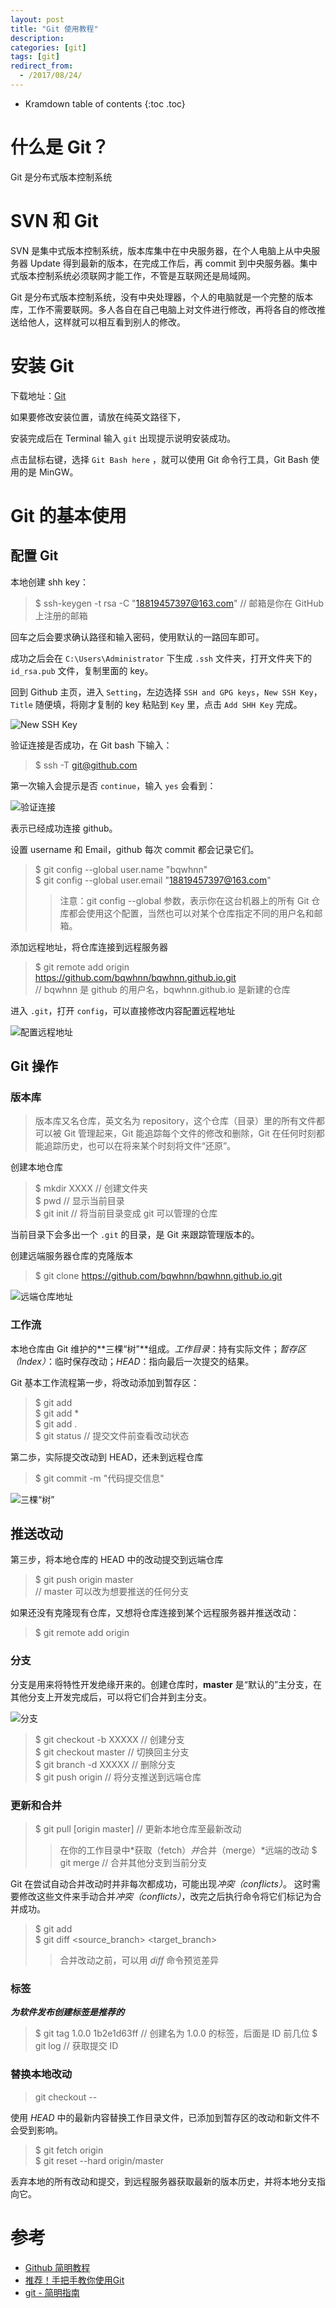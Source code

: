 ```yaml
---
layout: post
title: "Git 使用教程"
description:
categories: [git]
tags: [git]
redirect_from:
  - /2017/08/24/
---
```


* Kramdown table of contents
{:toc .toc}

# 什么是 Git？

Git 是分布式版本控制系统

# SVN 和 Git

SVN 是集中式版本控制系统，版本库集中在中央服务器，在个人电脑上从中央服务器 Update 得到最新的版本，在完成工作后，再 commit 到中央服务器。集中式版本控制系统必须联网才能工作，不管是互联网还是局域网。

Git 是分布式版本控制系统，没有中央处理器，个人的电脑就是一个完整的版本库，工作不需要联网。多人各自在自己电脑上对文件进行修改，再将各自的修改推送给他人，这样就可以相互看到别人的修改。

# 安装 Git

下载地址：[Git][Git]

如果要修改安装位置，请放在纯英文路径下，

安装完成后在 Terminal 输入 `git` 出现提示说明安装成功。

点击鼠标右键，选择 `Git Bash here` ，就可以使用 Git 命令行工具，Git Bash 使用的是 MinGW。

# Git 的基本使用

## 配置 Git

本地创建 shh key：
> $ ssh-keygen -t rsa -C "18819457397@163.com" // 邮箱是你在 GitHub 上注册的邮箱

回车之后会要求确认路径和输入密码，使用默认的一路回车即可。

成功之后会在 `C:\Users\Administrator` 下生成 `.ssh` 文件夹，打开文件夹下的 `id_rsa.pub` 文件，复制里面的 key。

回到 Github 主页，进入 `Setting`，左边选择 `SSH and GPG keys`，`New SSH Key`，`Title` 随便填，将刚才复制的 key 粘贴到 `Key` 里，点击 `Add SHH Key` 完成。

![New SSH Key](https://github.com/bqwhnn/bqwhnn.github.io/blob/master/resourses/Git_01.png?raw=true)

验证连接是否成功，在 Git bash 下输入：

> $ ssh -T git@github.com

第一次输入会提示是否 `continue`，输入 `yes` 会看到：

![验证连接](https://github.com/bqwhnn/bqwhnn.github.io/blob/master/resourses/Git_02.png?raw=true)

表示已经成功连接 github。

设置 username 和 Email，github 每次 commit 都会记录它们。

> $ git config --global user.name "bqwhnn"  
> $ git config --global user.email "18819457397@163.com"  
> > 注意：git config --global 参数，表示你在这台机器上的所有 Git 仓库都会使用这个配置，当然也可以对某个仓库指定不同的用户名和邮箱。

添加远程地址，将仓库连接到远程服务器

> $ git remote add origin  https://github.com/bqwhnn/bqwhnn.github.io.git  
> // bqwhnn 是 github 的用户名，bqwhnn.github.io 是新建的仓库

进入 `.git`，打开 `config`，可以直接修改内容配置远程地址

![配置远程地址](https://github.com/bqwhnn/bqwhnn.github.io/blob/master/resourses/Git_03.png?raw=true)

## Git 操作

### 版本库

> 版本库又名仓库，英文名为 repository，这个仓库（目录）里的所有文件都可以被 Git 管理起来，Git 能追踪每个文件的修改和删除，Git 在任何时刻都能追踪历史，也可以在将来某个时刻将文件“还原”。

创建本地仓库

> $ mkdir XXXX  // 创建文件夹  
> $ pwd         // 显示当前目录  
> $ git init    // 将当前目录变成 git 可以管理的仓库

当前目录下会多出一个 `.git` 的目录，是 Git 来跟踪管理版本的。

创建远端服务器仓库的克隆版本

> $ git clone https://github.com/bqwhnn/bqwhnn.github.io.git

![远端仓库地址](https://github.com/bqwhnn/bqwhnn.github.io/blob/master/resourses/Git_04.png?raw=true)

### 工作流

本地仓库由 Git 维护的**三棵“树”**组成。*工作目录*：持有实际文件；*暂存区（Index）*：临时保存改动；*HEAD*：指向最后一次提交的结果。

Git 基本工作流程第一步，将改动添加到暂存区：

> $ git add <filename>  
> $ git add *  
> $ git add .  
> $ git status // 提交文件前查看改动状态

第二歩，实际提交改动到 HEAD，还未到远程仓库

> $ git commit -m "代码提交信息"

![三棵“树”](https://github.com/bqwhnn/bqwhnn.github.io/blob/master/resourses/Git_05.png?raw=true)

## 推送改动

第三步，将本地仓库的 HEAD 中的改动提交到远端仓库

> $ git push origin master  
> // master 可以改为想要推送的任何分支

如果还没有克隆现有仓库，又想将仓库连接到某个远程服务器并推送改动：

> $ git remote add origin <server>

### 分支

分支是用来将特性开发绝缘开来的。创建仓库时，**master** 是“默认的”主分支，在其他分支上开发完成后，可以将它们合并到主分支。

![分支](https://github.com/bqwhnn/bqwhnn.github.io/blob/master/resourses/Git_06.png?raw=true)

> $ git checkout -b XXXXX     // 创建分支  
> $ git checkout master       // 切换回主分支  
> $ git branch -d XXXXX       // 删除分支  
> $ git push origin <branch>  // 将分支推送到远端仓库

### 更新和合并

> $ git pull [origin master] // 更新本地仓库至最新改动
> > 在你的工作目录中*获取（fetch）*并*合并（merge）*远端的改动
> $ git merge <branch>       // 合并其他分支到当前分支

Git 在尝试自动合并改动时并非每次都成功，可能出现*冲突（conflicts）*。
这时需要修改这些文件来手动合并*冲突（conflicts）*，改完之后执行命令将它们标记为合并成功。

> $ git add <filename>  
> $ git diff <source_branch> <target_branch>  
> > 合并改动之前，可以用 *diff* 命令预览差异

### 标签

***为软件发布创建标签是推荐的***

> $ git tag 1.0.0 1b2e1d63ff    // 创建名为 1.0.0 的标签，后面是 ID 前几位
> $ git log     // 获取提交 ID

### 替换本地改动

> git checkout --<filename>

使用 *HEAD* 中的最新内容替换工作目录文件，已添加到暂存区的改动和新文件不会受到影响。

> $ git fetch origin  
> $ git reset --hard origin/master

丢弃本地的所有改动和提交，到远程服务器获取最新的版本历史，并将本地分支指向它。


# 参考

* [Github 简明教程](http://www.runoob.com/w3cnote/git-guide.html)
* [推荐！手把手教你使用Git](http://blog.jobbole.com/78960/)
* [git - 简明指南](http://www.runoob.com/manual/git-guide/)

[Git]: https://git-scm.com/
